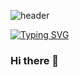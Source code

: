 <!-- 타이틀 -->
![header](https://capsule-render.vercel.app/api?text=TechNote.Dev&fontColor=FFFFFF&stroke=000000&strokeWidth=2&type=waving&color=0:B7FFC7,100:BBD5FB&animation=twinkling)

<!-- 서브 타이틀 -->
[![Typing SVG](https://readme-typing-svg.demolab.com?font=Fira+Code&pause=1000&color=000000&random=true&width=435&lines=%EB%82%98%EC%9D%98+%EA%B8%B0%EC%88%A0%2C+%ED%94%84%EB%A1%9C%EC%A0%9D%ED%8A%B8+%EB%A9%94%EB%AA%A8+%ED%95%98%EB%8A%94+%EA%B3%B3)](https://git.io/typing-svg)

### Hi there 👋

<!--
**seung567/seung567** is a ✨ _special_ ✨ repository because its `README.md` (this file) appears on your GitHub profile.

Here are some ideas to get you started:

- 🔭 I’m currently working on ...
- 🌱 I’m currently learning ...
- 👯 I’m looking to collaborate on ...
- 🤔 I’m looking for help with ...
- 💬 Ask me about ...
- 📫 How to reach me: ...
- 😄 Pronouns: ...
- ⚡ Fun fact: ...
-->

